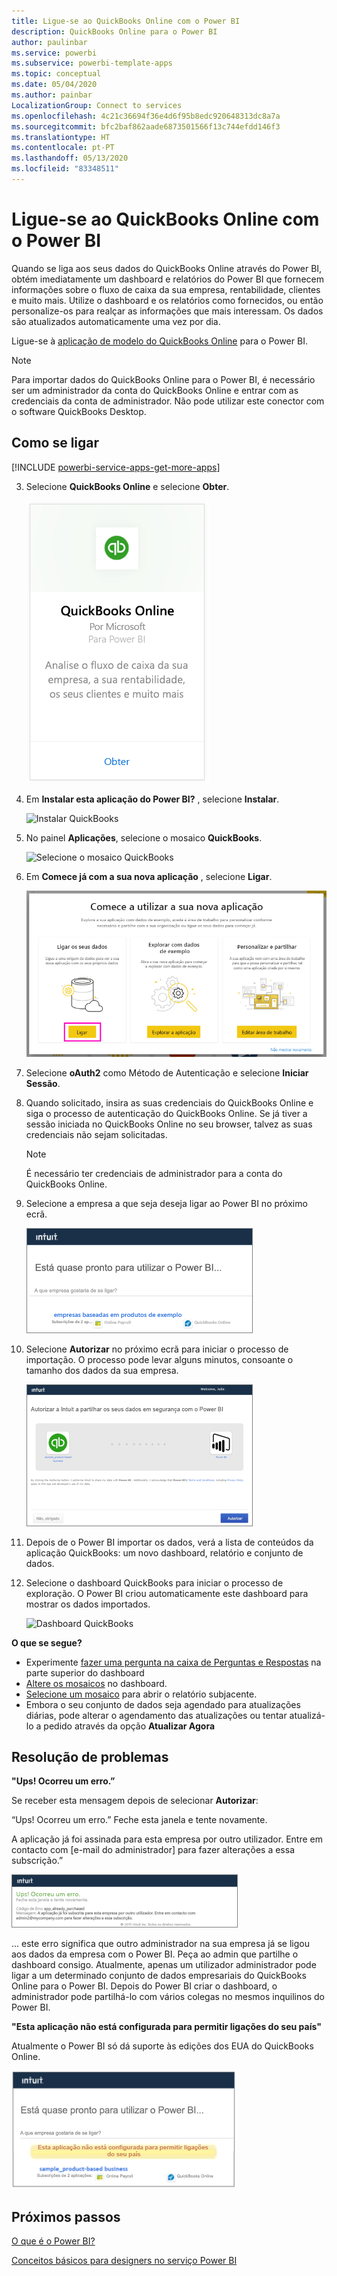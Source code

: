 ```yaml
---
title: Ligue-se ao QuickBooks Online com o Power BI
description: QuickBooks Online para o Power BI
author: paulinbar
ms.service: powerbi
ms.subservice: powerbi-template-apps
ms.topic: conceptual
ms.date: 05/04/2020
ms.author: painbar
LocalizationGroup: Connect to services
ms.openlocfilehash: 4c21c36694f36e4d6f95b8edc920648313dc8a7a
ms.sourcegitcommit: bfc2baf862aade6873501566f13c744efdd146f3
ms.translationtype: HT
ms.contentlocale: pt-PT
ms.lasthandoff: 05/13/2020
ms.locfileid: "83348511"
---
```

# <a name="connect-to-quickbooks-online-with-power-bi"></a>Ligue-se ao QuickBooks Online com o Power BI
Quando se liga aos seus dados do QuickBooks Online através do Power BI, obtém imediatamente um dashboard e relatórios do Power BI que fornecem informações sobre o fluxo de caixa da sua empresa, rentabilidade, clientes e muito mais. Utilize o dashboard e os relatórios como fornecidos, ou então personalize-os para realçar as informações que mais interessam. Os dados são atualizados automaticamente uma vez por dia.

Ligue-se à [aplicação de modelo do QuickBooks Online](https://dxt.powerbi.com/getdata/services/quickbooks-online) para o Power BI.

>[!NOTE]
>Para importar dados do QuickBooks Online para o Power BI, é necessário ser um administrador da conta do QuickBooks Online e entrar com as credenciais da conta de administrador. Não pode utilizar este conector com o software QuickBooks Desktop. 

## <a name="how-to-connect"></a>Como se ligar

[!INCLUDE [powerbi-service-apps-get-more-apps](../includes/powerbi-service-apps-get-more-apps.md)]

3. Selecione **QuickBooks Online** e selecione **Obter**.
   
   ![Obter QuickBooks](media/service-connect-to-quickbooks-online/qbo.png)

4. Em **Instalar esta aplicação do Power BI?** , selecione **Instalar**.

    ![Instalar QuickBooks](media/service-connect-to-quickbooks-online/power-bi-install-quickbooks.png)

4. No painel **Aplicações**, selecione o mosaico **QuickBooks**.

   ![Selecione o mosaico QuickBooks](media/service-connect-to-quickbooks-online/power-bi-quickbooks-tile.png)

6. Em **Comece já com a sua nova aplicação** , selecione **Ligar**.

    ![Comece já com a sua nova aplicação](media/service-connect-to-zendesk/power-bi-new-app-connect-get-started.png)

4. Selecione **oAuth2** como Método de Autenticação e selecione **Iniciar Sessão**. 
5. Quando solicitado, insira as suas credenciais do QuickBooks Online e siga o processo de autenticação do QuickBooks Online. Se já tiver a sessão iniciada no QuickBooks Online no seu browser, talvez as suas credenciais não sejam solicitadas.
   >[!NOTE]
   >É necessário ter credenciais de administrador para a conta do QuickBooks Online.
6. Selecione a empresa a que seja deseja ligar ao Power BI no próximo ecrã.
   
   ![Quase pronto em QuickBooks](media/service-connect-to-quickbooks-online/pbi_qbo_almost.png)

7. Selecione **Autorizar** no próximo ecrã para iniciar o processo de importação. O processo pode levar alguns minutos, consoante o tamanho dos dados da sua empresa. 
   
   ![Autorizar QuickBooks](media/service-connect-to-quickbooks-online/pbi_qbo_authorizesm.png)
   
8. Depois de o Power BI importar os dados, verá a lista de conteúdos da aplicação QuickBooks: um novo dashboard, relatório e conjunto de dados.
9. Selecione o dashboard QuickBooks para iniciar o processo de exploração. O Power BI criou automaticamente este dashboard para mostrar os dados importados.

    ![Dashboard QuickBooks](media/service-connect-to-quickbooks-online/power-bi-connect-quickbooks-sample.png)

**O que se segue?**

* Experimente [fazer uma pergunta na caixa de Perguntas e Respostas](../consumer/end-user-q-and-a.md) na parte superior do dashboard
* [Altere os mosaicos](../create-reports/service-dashboard-edit-tile.md) no dashboard.
* [Selecione um mosaico](../consumer/end-user-tiles.md) para abrir o relatório subjacente.
* Embora o seu conjunto de dados seja agendado para atualizações diárias, pode alterar o agendamento das atualizações ou tentar atualizá-lo a pedido através da opção **Atualizar Agora**

## <a name="troubleshooting"></a>Resolução de problemas
**"Ups! Ocorreu um erro.”**

Se receber esta mensagem depois de selecionar **Autorizar**:

“Ups! Ocorreu um erro.” Feche esta janela e tente novamente.

A aplicação já foi assinada para esta empresa por outro utilizador. Entre em contacto com [e-mail do administrador] para fazer alterações a essa subscrição.”

![Ups! Ocorreu um erro](media/service-connect-to-quickbooks-online/pbi_qbo_oopssm.png)

... este erro significa que outro administrador na sua empresa já se ligou aos dados da empresa com o Power BI. Peça ao admin que partilhe o dashboard consigo. Atualmente, apenas um utilizador administrador pode ligar a um determinado conjunto de dados empresariais do QuickBooks Online para o Power BI. Depois do Power BI criar o dashboard, o administrador pode partilhá-lo com vários colegas no mesmos inquilinos do Power BI.

**"Esta aplicação não está configurada para permitir ligações do seu país"**

Atualmente o Power BI só dá suporte às edições dos EUA do QuickBooks Online. 

![Esta aplicação não está configurada para permitir ligações do seu país](media/service-connect-to-quickbooks-online/pbi_qbo_countrynotsupported.png)

## <a name="next-steps"></a>Próximos passos
[O que é o Power BI?](../fundamentals/power-bi-overview.md)

[Conceitos básicos para designers no serviço Power BI](../fundamentals/service-basic-concepts.md)

